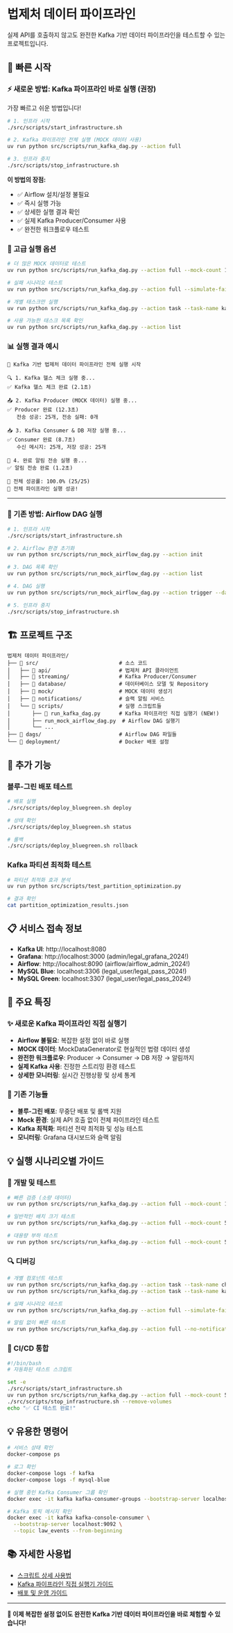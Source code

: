 # 법제처 데이터 파이프라인

실제 API를 호출하지 않고도 완전한 Kafka 기반 데이터 파이프라인을 테스트할 수 있는 프로젝트입니다.

## 🚀 빠른 시작

### ⚡ 새로운 방법: Kafka 파이프라인 바로 실행 (권장)

가장 빠르고 쉬운 방법입니다!

```bash
# 1. 인프라 시작
./src/scripts/start_infrastructure.sh

# 2. Kafka 파이프라인 전체 실행 (MOCK 데이터 사용)
uv run python src/scripts/run_kafka_dag.py --action full

# 3. 인프라 중지
./src/scripts/stop_infrastructure.sh
```

**이 방법의 장점:**
- ✅ Airflow 설치/설정 불필요
- ✅ 즉시 실행 가능
- ✅ 상세한 실행 결과 확인
- ✅ 실제 Kafka Producer/Consumer 사용
- ✅ 완전한 워크플로우 테스트

### 🎯 고급 실행 옵션

```bash
# 더 많은 MOCK 데이터로 테스트
uv run python src/scripts/run_kafka_dag.py --action full --mock-count 100 --timeout 600

# 실패 시나리오 테스트
uv run python src/scripts/run_kafka_dag.py --action full --simulate-failure

# 개별 태스크만 실행
uv run python src/scripts/run_kafka_dag.py --action task --task-name kafka_produce_mock_data

# 사용 가능한 태스크 목록 확인
uv run python src/scripts/run_kafka_dag.py --action list
```

### 📊 실행 결과 예시

```
🚀 Kafka 기반 법제처 데이터 파이프라인 전체 실행 시작

🔍 1. Kafka 헬스 체크 실행 중...
✅ Kafka 헬스 체크 완료 (2.1초)

📤 2. Kafka Producer (MOCK 데이터) 실행 중...
✅ Producer 완료 (12.3초)
   전송 성공: 25개, 전송 실패: 0개

📥 3. Kafka Consumer & DB 저장 실행 중...
✅ Consumer 완료 (8.7초)
   수신 메시지: 25개, 저장 성공: 25개

📢 4. 완료 알림 전송 실행 중...
✅ 알림 전송 완료 (1.2초)

🎯 전체 성공률: 100.0% (25/25)
🎉 전체 파이프라인 실행 성공!
```

---

### 🔄 기존 방법: Airflow DAG 실행

```bash
# 1. 인프라 시작
./src/scripts/start_infrastructure.sh

# 2. Airflow 환경 초기화
uv run python src/scripts/run_mock_airflow_dag.py --action init

# 3. DAG 목록 확인
uv run python src/scripts/run_mock_airflow_dag.py --action list

# 4. DAG 실행
uv run python src/scripts/run_mock_airflow_dag.py --action trigger --dag-id kafka_legal_data_pipeline_mock

# 5. 인프라 중지
./src/scripts/stop_infrastructure.sh
```

## 🏗️ 프로젝트 구조

```
법제처 데이터 파이프라인/
├── 📁 src/                          # 소스 코드
│   ├── 📁 api/                      # 법제처 API 클라이언트
│   ├── 📁 streaming/                # Kafka Producer/Consumer
│   ├── 📁 database/                 # 데이터베이스 모델 및 Repository
│   ├── 📁 mock/                     # MOCK 데이터 생성기
│   ├── 📁 notifications/            # 슬랙 알림 서비스
│   └── 📁 scripts/                  # 실행 스크립트들
│       ├── 🚀 run_kafka_dag.py      # Kafka 파이프라인 직접 실행기 (NEW!)
│       ├── run_mock_airflow_dag.py  # Airflow DAG 실행기
│       └── ...
├── 📁 dags/                         # Airflow DAG 파일들
└── 📁 deployment/                   # Docker 배포 설정
```

## 🔧 추가 기능

### 블루-그린 배포 테스트
```bash
# 배포 실행
./src/scripts/deploy_bluegreen.sh deploy

# 상태 확인
./src/scripts/deploy_bluegreen.sh status

# 롤백
./src/scripts/deploy_bluegreen.sh rollback
```

### Kafka 파티션 최적화 테스트
```bash
# 파티션 최적화 효과 분석
uv run python src/scripts/test_partition_optimization.py

# 결과 확인
cat partition_optimization_results.json
```

## 📋 서비스 접속 정보

- **Kafka UI**: http://localhost:8080
- **Grafana**: http://localhost:3000 (admin/legal_grafana_2024!)
- **Airflow**: http://localhost:8090 (airflow/airflow_admin_2024!)
- **MySQL Blue**: localhost:3306 (legal_user/legal_pass_2024!)
- **MySQL Green**: localhost:3307 (legal_user/legal_pass_2024!)

## 🎯 주요 특징

### ✨ 새로운 Kafka 파이프라인 직접 실행기
- **Airflow 불필요**: 복잡한 설정 없이 바로 실행
- **MOCK 데이터**: MockDataGenerator로 현실적인 법령 데이터 생성
- **완전한 워크플로우**: Producer → Consumer → DB 저장 → 알림까지
- **실제 Kafka 사용**: 진정한 스트리밍 환경 테스트
- **상세한 모니터링**: 실시간 진행상황 및 상세 통계

### 🔄 기존 기능들
- **블루-그린 배포**: 무중단 배포 및 롤백 지원
- **Mock 환경**: 실제 API 호출 없이 전체 파이프라인 테스트
- **Kafka 최적화**: 파티션 전략 최적화 및 성능 테스트
- **모니터링**: Grafana 대시보드와 슬랙 알림

## 💡 실행 시나리오별 가이드

### 🧪 개발 및 테스트
```bash
# 빠른 검증 (소량 데이터)
uv run python src/scripts/run_kafka_dag.py --action full --mock-count 10

# 일반적인 배치 크기 테스트
uv run python src/scripts/run_kafka_dag.py --action full --mock-count 50

# 대용량 부하 테스트
uv run python src/scripts/run_kafka_dag.py --action full --mock-count 500 --timeout 1800
```

### 🔍 디버깅
```bash
# 개별 컴포넌트 테스트
uv run python src/scripts/run_kafka_dag.py --action task --task-name check_kafka_health
uv run python src/scripts/run_kafka_dag.py --action task --task-name kafka_produce_mock_data

# 실패 시나리오 테스트
uv run python src/scripts/run_kafka_dag.py --action full --simulate-failure

# 알림 없이 빠른 테스트
uv run python src/scripts/run_kafka_dag.py --action full --no-notification --mock-count 10
```

### 🚀 CI/CD 통합
```bash
#!/bin/bash
# 자동화된 테스트 스크립트

set -e
./src/scripts/start_infrastructure.sh
uv run python src/scripts/run_kafka_dag.py --action full --mock-count 50 --no-notification
./src/scripts/stop_infrastructure.sh --remove-volumes
echo "✅ CI 테스트 완료!"
```

## 💡 유용한 명령어

```bash
# 서비스 상태 확인
docker-compose ps

# 로그 확인
docker-compose logs -f kafka
docker-compose logs -f mysql-blue

# 실행 중인 Kafka Consumer 그룹 확인
docker exec -it kafka kafka-consumer-groups --bootstrap-server localhost:9092 --list

# Kafka 토픽 메시지 확인
docker exec -it kafka kafka-console-consumer \
  --bootstrap-server localhost:9092 \
  --topic law_events --from-beginning
```

## 📚 자세한 사용법

- [스크립트 상세 사용법](src/scripts/README.md)
- [Kafka 파이프라인 직접 실행기 가이드](src/scripts/README.md#-kafka-파이프라인-직접-실행기-상세-가이드)
- [배포 및 운영 가이드](src/deployment/README_COMPLETE.md)

---

**🎉 이제 복잡한 설정 없이도 완전한 Kafka 기반 데이터 파이프라인을 바로 체험할 수 있습니다!**

